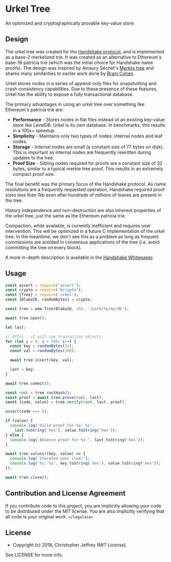# Urkel Tree

An optimized and cryptographically provable key-value store.

## Design

The urkel tree was created for the [Handshake protocol][1], and is implemented
as a base-2 merkelized trie. It was created as an alternative to Ethereum's
base-16 patricia trie (which was the initial choice for Handshake name proofs).
The design was inspired by Amaury Séchet's [Merklix tree][2] and shares many
similarities to earlier work done by [Bram Cohen][3].

Urkel stores nodes in a series of append-only files for snapshotting and crash
consistency capabilities. Due to these presence of these features, Urkel has
the ability to expose a fully transactional database.

The primary advantages in using an urkel tree over something like Ethereum's
patricia trie are:

- __Performance__ - Stores nodes in flat files instead of an existing key-value
  store like LevelDB. Urkel is its _own_ database. In benchmarks, this results
  in a 100x+ speedup.
- __Simplicity__ - Maintains only two types of nodes: internal nodes and leaf
  nodes.
- __Storage__ - Internal nodes are small (a constant size of 77 bytes on disk).
  This is important as internal nodes are frequently rewritten during updates
  to the tree.
- __Proof Size__ - Sibling nodes required for proofs are a constant size of 32
  bytes, similar to a typical merkle tree proof. This results in an extremely
  compact proof size.

The final benefit was the primary focus of the Handshake protocol. As name
resolutions are a frequently requested operation, Handshake required proof
sizes less than 1kb even after hundreds of millions of leaves are present in
the tree.

History independence and non-destruction are also inherent properties of the
urkel tree, just the same as the Ethereum patricia trie.

Compaction, while available, is currently inefficient and requires user
intervention. This will be optimized in a future C implementation of the urkel
tree. In the meantime, we don't see this as a problem as long as frequent
commissions are avoided in consensus applications of the tree (i.e. avoid
committing the tree on every block).

A more in-depth description is available in the [Handshake Whitepaper][4].

## Usage

``` js
const assert = require('assert');
const crypto = require('bcrypto');
const {Tree} = require('urkel');
const {Blake2b, randomBytes} = crypto;

const tree = new Tree(Blake2b, 256, '/path/to/my/db');

await tree.open();

let last;

// APIv1 - v2 will use transaction objects.
for (let i = 0; i < 500; i++) {
  const key = randomBytes(32);
  const val = randomBytes(300);

  await tree.insert(key, val);

  last = key;
}

await tree.commit();

const root = tree.rootHash();
const proof = await tree.prove(root, last);
const [code, value] = tree.verify(root, last, proof);

assert(code === 0);

if (value) {
  console.log('Valid proof for %s: %s',
    last.toString('hex'), value.toString('hex'));
} else {
  console.log('Absence proof for %s.', last.toString('hex'));
}

await tree.values((key, value) => {
  console.log('Iterated over item:');
  console.log('%s: %s', key.toString('hex'), value.toString('hex'));
});

await tree.close();
```

## Contribution and License Agreement

If you contribute code to this project, you are implicitly allowing your code
to be distributed under the MIT license. You are also implicitly verifying that
all code is your original work. `</legalese>`

## License

- Copyright (c) 2018, Christopher Jeffrey (MIT License).

See LICENSE for more info.

[1]: https://handshake.org
[2]: https://www.deadalnix.me/2016/09/24/introducing-merklix-tree-as-an-unordered-merkle-tree-on-steroid/
[3]: https://github.com/bramcohen/MerkleSet
[4]: https://handshake.org/paper
